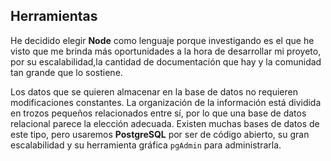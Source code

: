 ## Herramientas

He decidido elegir **Node** como lenguaje porque investigando es el que he visto que me brinda más 
oportunidades a la hora de desarrollar mi proyeto, por su escalabilidad,la cantidad de 
documentación que hay y la comunidad tan grande que lo sostiene. 

Los datos que se quieren almacenar en la base de datos no requieren modificaciones constantes. La 
organización de la información está dividida en trozos pequeños relacionados entre sí, por lo que 
una base de datos relacional parece la elección adecuada. Existen muchas bases de datos de este tipo,
pero usaremos **PostgreSQL** por ser de código abierto, su gran escalabilidad y su herramienta
gráfica `pgAdmin` para administrarla.
